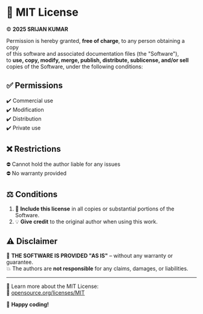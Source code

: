 # 📜 MIT License  

© **2025 SRIJAN KUMAR**  

Permission is hereby granted, **free of charge**, to any person obtaining a copy  
of this software and associated documentation files (the "Software"),  
to **use, copy, modify, merge, publish, distribute, sublicense, and/or sell**  
copies of the Software, under the following conditions:  

## ✅ **Permissions**  
✔️ Commercial use  
✔️ Modification  
✔️ Distribution  
✔️ Private use  

## ❌ **Restrictions**  
⛔ Cannot hold the author liable for any issues  
⛔ No warranty provided  

## ⚖️ **Conditions**  
1. 📌 **Include this license** in all copies or substantial portions of the Software.  
2. 💡 **Give credit** to the original author when using this work.  

## ⚠️ **Disclaimer**  
🚨 **THE SOFTWARE IS PROVIDED "AS IS"** – without any warranty or guarantee.  
💥 The authors are **not responsible** for any claims, damages, or liabilities.  
  
---
🔗 Learn more about the MIT License:  
📄 [opensource.org/licenses/MIT](https://opensource.org/licenses/MIT)  

🚀 **Happy coding!**  
